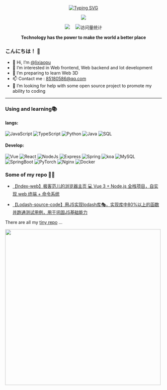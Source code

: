 <div align="center">

  <!-- dynamic typing effect 动态打字效果 -->
  <div align="center">
    <a href="https://blog.sunguoqi.com/">
      <img src="https://readme-typing-svg.demolab.com?font=Fira+Code&pause=1000&width=435&lines=println(%22Hello%2C%20World%22);李小浦&center=true&size=27" alt="Typing SVG" />
    </a>
  </div>

  <!-- knock code pictures 敲代码的图片 -->
  <img src="https://cdn.jsdelivr.net/gh/sun0225SUN/sun0225SUN/assets/images/coding.gif" /><br>

  <!-- profile logo 个人资料徽标 -->
  <div align="center">
    <a href="https://blog.csdn.net//partworld?type=blog/"><img src="https://img.shields.io/badge/CSDN-李小浦-c32136" /></a>&emsp;
    <!-- visitor statistics logo 访问量统计徽标 -->
    <img src="https://komarev.com/ghpvc/?username=chenmeilong" alt="访问量统计" />
  </div>
<p><b>Technology has the power to make the world a better place</b></p>
</div>

### こんにちは！ 👋

- 👋 Hi, I’m [@lixiaopu](https://github.com/limingpu123456)
- 👀 I’m interested in Web frontend, Web backend and Iot development
- 🌱 I’m preparing to learn Web 3D
- 📫 Contact me : 85180586@qq.com
- 🤔 I’m looking for help with some open source project to promote my ability to coding

---

### Using and learning📚
#### langs:
<!-- **Langs:** -->
![JavaScript](https://img.shields.io/badge/-JavaScript-%23F7DF1C?style=flat-square&logo=javascript&logoColor=ffff4a&color=d1b01f)
![TypeScript](https://img.shields.io/badge/TypeScript-ED8B00?style=flat-square&logo=typescript&logoColor=white)
![Python](https://img.shields.io/badge/Python-3373A7?style=flat-square&logo=python&logoColor=white)
![Java](https://img.shields.io/badge/Java-ED8B00?style=flat-square&logo=strava&logoColor=white)
![SQL](http://img.shields.io/badge/SQL-FF7F50?style=flat-square&logo=sqlite&logoColor=ffffff)

#### Develop:
<!-- **Develop:** -->
![Vue](https://img.shields.io/badge/-Vue-4FC08D?style=flat-square&logo=Vue.js&logoColor=fff)
![React](http://img.shields.io/badge/-React-6DB33F?style=flat-square&logo=react&logoColor=ffffff)
![NodeJs](https://img.shields.io/badge/-NodeJs-FF7D40?style=flat-square&logo=Node.js&logoColor=00d632)
![Express](https://img.shields.io/badge/-Express-DC382D?style=flat-square&logo=express&logoColor=ffffff)
![Spring](https://img.shields.io/badge/-Spring-003B57?style=flat-square&logo=spring&logoColor=ffffff)
![koa](https://img.shields.io/badge/-koa-F9423A?style=flat-square&logo=koa&logoColor=ffffff)
![MySQL](https://img.shields.io/badge/-MySQL-4169E1?style=flat-square&logo=mysql&logoColor=ffffff)
![SpringBoot](https://img.shields.io/badge/-SpringBoot-23F73F1C?style=flat-square&logo=springboot&logoColor=ffffff)
![PyTorch](https://img.shields.io/badge/-PyTorch-5391FE?style=flat-square&logo=pytorch&logoColor=ffffff)
![Nginx](https://img.shields.io/badge/-Nginx-3373A7?style=flat-square&logo=tensorflow&logoColor=ffffff)
![Docker](https://img.shields.io/badge/-Docker-2C2255?style=flat-square&logo=docker)

### Some of my repo :office_worker:
<!--- [【FileMaster】一个基于React的文件管理器🎁，你可以轻松地操作服务器文件](https://github.com/limingpu123456/FileMaster)-->
- [【Index-web】极客范儿的浏览器主页 💻 Vue 3 + Node.js 全栈项目，自实现 web 终端 + 命令系统](https://github.com/limingpu123456/Index-Web)
<!--- [【mini-react】手写模拟实现React的主流程源码🎄，加深对React源码的理解](https://github.com/limingpu123456/mini-react)-->
- [【Lodash-source-code】用JS实现lodash库🎭，实现库中80%以上的函数并跑通测试用例，用于巩固JS基础能力](https://github.com/limingpu123456/lodash-source-code)
<!--- [【React18-antd】手写实现Ant DesigeUI组件库中部分UI组件✨，用于巩固TS和React的基础能力](https://github.com/limingpu123456/react18-antd)-->
<!--- [【Community】AI智慧社区管理平台🎢，基于SpringBoot，Redis，AI人脸识别接口，百度地图接口，ECharts 图表分析数据](https://github.com/limingpu123456/community)-->
<!---- [【Petting】毕设基于springboot+vue的宠物交易/领养系统🎨，使用websocket实现卖家买家之间实时沟通](https://github.com/limingpu123456/petting)-->

There are all my [tiny repo](https://github.com/limingpu123456?page=1&tab=repositories) ...

<img width="500px" src="https://github-readme-stats-zeeland.vercel.app/api/top-langs/?username=limingpu123456&theme=radical&layout=compact" />
<!--
<img width="500px" src="https://github-readme-stats-zeeland.vercel.app/api?username=limingpu123456&show_icons=true&theme=radical&count_private=true" />
-->


